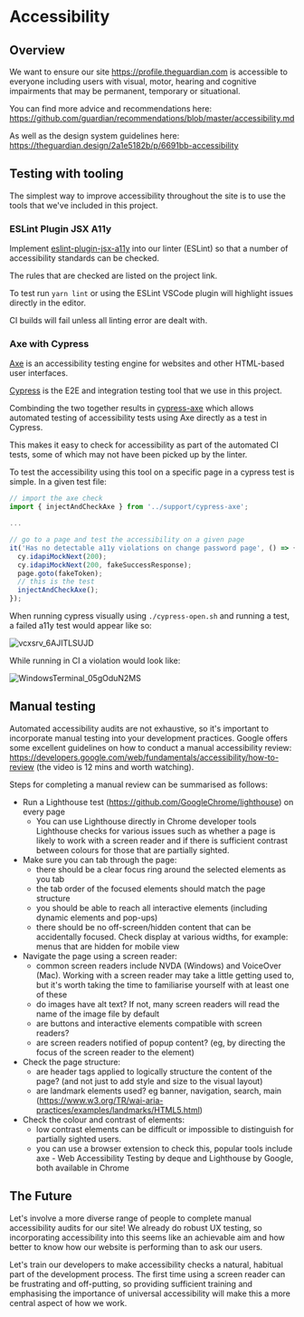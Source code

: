 # Accessibility

## Overview

We want to ensure our site https://profile.theguardian.com is accessible to everyone including users with visual, motor, hearing and cognitive
impairments that may be permanent, temporary or situational.

You can find more advice and recommendations here: https://github.com/guardian/recommendations/blob/master/accessibility.md

As well as the design system guidelines here: https://theguardian.design/2a1e5182b/p/6691bb-accessibility

## Testing with tooling

The simplest way to improve accessibility throughout the site is to use the tools that we've included in this project.

### ESLint Plugin JSX A11y

Implement [eslint-plugin-jsx-a11y](https://www.npmjs.com/package/eslint-plugin-jsx-a11y) into our linter (ESLint) so that a number of accessibility standards can be checked.

The rules that are checked are listed on the project link.

To test run `yarn lint` or using the ESLint VSCode plugin will highlight issues directly in the editor.

CI builds will fail unless all linting error are dealt with.

### Axe with Cypress

[Axe](https://github.com/dequelabs/axe-core) is an accessibility testing engine for websites and other HTML-based user interfaces.

[Cypress](https://www.cypress.io/) is the E2E and integration testing tool that we use in this project.

Combinding the two together results in [cypress-axe](https://github.com/component-driven/cypress-axe) which allows automated testing of accessibility tests using Axe directly as a test in Cypress.

This makes it easy to check for accessibility as part of the automated CI tests, some of which may not have been picked up by the linter.

To test the accessibility using this tool on a specific page in a cypress test is simple. In a given test file:

```js
// import the axe check
import { injectAndCheckAxe } from '../support/cypress-axe';

...

// go to a page and test the accessibility on a given page
it('Has no detectable a11y violations on change password page', () => {
  cy.idapiMockNext(200);
  cy.idapiMockNext(200, fakeSuccessResponse);
  page.goto(fakeToken);
  // this is the test
  injectAndCheckAxe();
});

```

When running cypress visually using `./cypress-open.sh` and running a test, a failed a11y test would appear like so:

![vcxsrv_6AJITLSUJD](https://user-images.githubusercontent.com/13315440/101000467-dbbcae00-3555-11eb-9ebb-28341f4c544b.png)

While running in CI a violation would look like:

![WindowsTerminal_05gOduN2MS](https://user-images.githubusercontent.com/13315440/101000507-e8d99d00-3555-11eb-8f8b-bb8c30e70c2d.png)

## Manual testing

Automated accessibility audits are not exhaustive, so it's important to incorporate manual testing into your
development practices. Google offers some excellent guidelines on how to conduct a manual accessibility review:
https://developers.google.com/web/fundamentals/accessibility/how-to-review (the video is 12 mins and worth watching).

Steps for completing a manual review can be summarised as follows:

- Run a Lighthouse test (https://github.com/GoogleChrome/lighthouse) on every page
  - You can use Lighthouse directly in Chrome developer tools Lighthouse checks for various issues such as whether a page is likely to work with a screen reader and if there is sufficient contrast between colours for those that are partially sighted.
- Make sure you can tab through the page:
  - there should be a clear focus ring around the selected elements as you tab
  - the tab order of the focused elements should match the page structure
  - you should be able to reach all interactive elements (including dynamic elements and pop-ups)
  - there should be no off-screen/hidden content that can be accidentally focused. Check display at various widths, for
    example: menus that are hidden for mobile view
- Navigate the page using a screen reader:
  - common screen readers include NVDA (Windows) and VoiceOver (Mac). Working with a screen reader may take
    a little getting used to, but it's worth taking the time to familiarise yourself with at least one of these
  - do images have alt text? If not, many screen readers will read the name of the image file by default
  - are buttons and interactive elements compatible with screen readers?
  - are screen readers notified of popup content? (eg, by directing the focus of the screen reader to the element)
- Check the page structure:
  - are header tags applied to logically structure the content of the page? (and not just to add style and size to the
    visual layout)
  - are landmark elements used? eg banner, navigation, search, main
    (https://www.w3.org/TR/wai-aria-practices/examples/landmarks/HTML5.html)
- Check the colour and contrast of elements:
  - low contrast elements can be difficult or impossible to distinguish for partially sighted users.
  - you can use a browser extension to check this, popular tools include axe - Web Accessibility Testing by deque and
    Lighthouse by Google, both available in Chrome

## The Future

Let's involve a more diverse range of people to complete manual accessibility audits for our site! We already do robust UX testing, so incorporating accessibility into this seems like an achievable aim and how better to know how our website is performing than to ask our users.

Let's train our developers to make accessibility checks a natural, habitual part of the development process. The first time using a screen reader can be frustrating and off-putting, so providing sufficient training and emphasising the importance of universal accessibility will make this a more central aspect of how we work.
